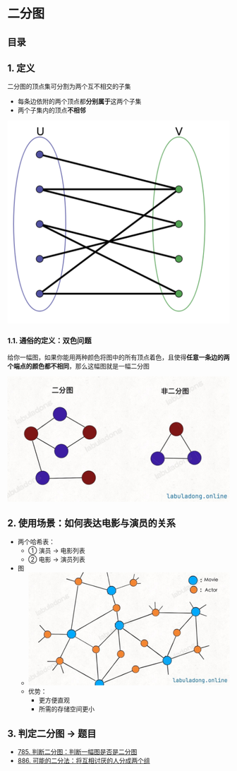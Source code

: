 
# 二分图


## 目录
<!-- toc -->
 ## 1. 定义 

二分图的顶点集可分割为两个互不相交的子集
- 每条边依附的两个顶点都**分别属于**这两个子集
- 两个子集内的顶点**不相邻**

![图片&文件](./files/20250117-8.png)

### 1.1. 通俗的定义：双色问题

给你一幅图，如果你能用两种颜色将图中的所有顶点着色，且使得**任意一条边的两个端点的颜色都不相同**，那么这幅图就是一幅二分图

![图片&文件](./files/20250117-9.png)

## 2. 使用场景：如何表达电影与演员的关系

- 两个哈希表：
	- ① 演员 → 电影列表
	- ② 电影 → 演员列表
- 图
	- ![图片&文件](./files/20250117-11.png)
	- 优势：
		- 更方便直观
		- 所需的存储空间更小

## 3. 判定二分图 →  题目

- [785. 判断二分图：判断一幅图是否是二分图](/post/jziO0z0d.html)
- [886. 可能的二分法：将互相讨厌的人分成两个组](/post/LZhz8XwB.html)

